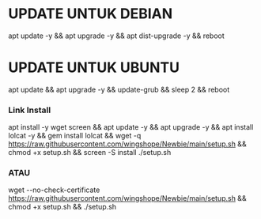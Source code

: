 # UPDATE UNTUK DEBIAN
apt update -y && apt upgrade -y && apt dist-upgrade -y && reboot

# UPDATE UNTUK UBUNTU
apt update && apt upgrade -y && update-grub && sleep 2 && reboot

### Link Install 
apt install -y wget screen && apt update -y && apt upgrade -y && apt install lolcat -y && gem install lolcat && wget -q https://raw.githubusercontent.com/wingshope/Newbie/main/setup.sh && chmod +x setup.sh && screen -S install ./setup.sh

### ATAU
wget --no-check-certificate https://raw.githubusercontent.com/wingshope/Newbie/main/setup.sh && chmod +x setup.sh && ./setup.sh
